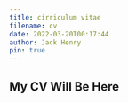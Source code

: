 ```yaml
---
title: cirriculum vitae
filename: cv
date: 2022-03-20T00:17:44
author: Jack Henry
pin: true
---
```


## My CV Will Be Here